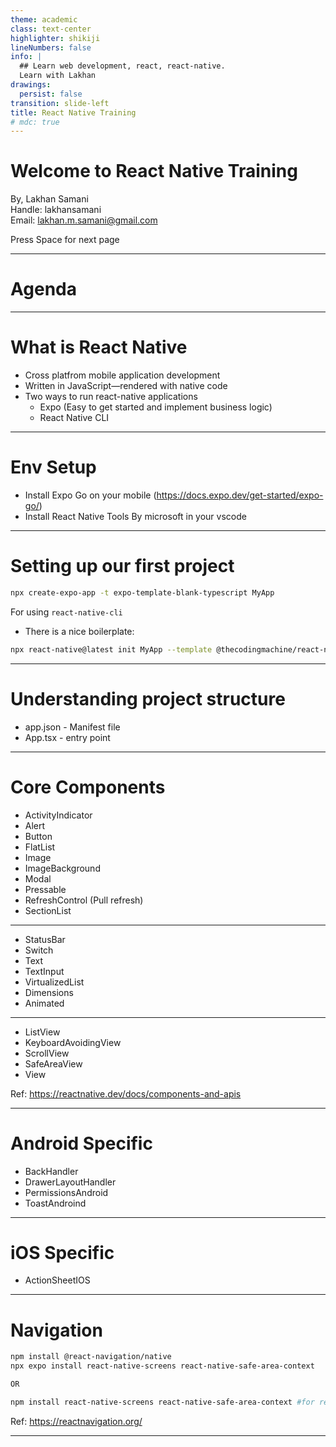 ```yaml
---
theme: academic
class: text-center
highlighter: shikiji
lineNumbers: false
info: |
  ## Learn web development, react, react-native.
  Learn with Lakhan
drawings:
  persist: false
transition: slide-left
title: React Native Training
# mdc: true
---
```


# Welcome to React Native Training

By, Lakhan Samani<br/>
Handle: lakhansamani<br/>
Email: lakhan.m.samani@gmail.com

<div class="pt-12">
  <span @click="$slidev.nav.next" class="px-2 py-1 rounded cursor-pointer" hover="bg-white bg-opacity-10">
    Press Space for next page <carbon:arrow-right class="inline"/>
  </span>
</div>

<div class="abs-br m-6 flex gap-2">
  <a href="https://github.com/lakhansamani" target="_blank" alt="GitHub" title="Open in GitHub"
    class="text-xl slidev-icon-btn opacity-50 !border-none !hover:text-white">
    <carbon-logo-github />
  </a>
</div>

<!--
The last comment block of each slide will be treated as slide notes. It will be visible and editable in Presenter Mode along with the slide. [Read more in the docs](https://sli.dev/guide/syntax.html#notes)
-->

---

# Agenda

<Toc maxDepth="1"></Toc>

---

# What is React Native

- Cross platfrom mobile application development
- Written in JavaScript—rendered with native code
- Two ways to run react-native applications
  - Expo (Easy to get started and implement business logic)
  - React Native CLI

---

# Env Setup

- Install Expo Go on your mobile (https://docs.expo.dev/get-started/expo-go/)
- Install React Native Tools By microsoft in your vscode

---

# Setting up our first project

```sh
npx create-expo-app -t expo-template-blank-typescript MyApp
```

For using `react-native-cli`

- There is a nice boilerplate:

```sh
npx react-native@latest init MyApp --template @thecodingmachine/react-native-boilerplate
```

---

# Understanding project structure

- app.json - Manifest file
- App.tsx - entry point

---

# Core Components

- ActivityIndicator
- Alert
- Button
- FlatList
- Image
- ImageBackground
- Modal
- Pressable
- RefreshControl (Pull refresh)
- SectionList

---

- StatusBar
- Switch
- Text
- TextInput
- VirtualizedList
- Dimensions
- Animated

---

- ListView
- KeyboardAvoidingView
- ScrollView
- SafeAreaView
- View

Ref: https://reactnative.dev/docs/components-and-apis

---

# Android Specific

- BackHandler
- DrawerLayoutHandler
- PermissionsAndroid
- ToastAndroind

---

# iOS Specific

- ActionSheetIOS

---

# Navigation

```sh
npm install @react-navigation/native
npx expo install react-native-screens react-native-safe-area-context

OR

npm install react-native-screens react-native-safe-area-context #for react-native-cli
```

Ref: https://reactnavigation.org/

---
